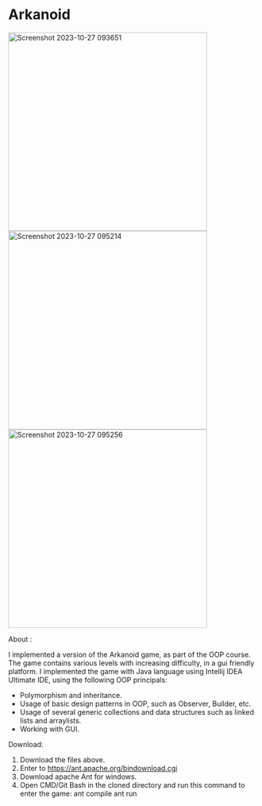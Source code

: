 # Arkanoid
<img width="400" alt="Screenshot 2023-10-27 093651" src="https://github.com/EliyaRabia/Arkanoid/assets/87569799/4ca7ddb4-1b75-4b4b-9634-20359c95e197">
<img width="400" alt="Screenshot 2023-10-27 095214" src="https://github.com/EliyaRabia/Arkanoid/assets/87569799/9258d354-2318-4ac0-8878-8b2a5ccb0833">
<img width="400" alt="Screenshot 2023-10-27 095256" src="https://github.com/EliyaRabia/Arkanoid/assets/87569799/f7d4b7e7-152d-4d4f-a2f0-a2d0b970774a">


About :

I implemented a version of the Arkanoid game, as part of the OOP course.
The game contains various levels with increasing difficulty, in a gui friendly platform.
I implemented the game with Java language using Intellij IDEA Ultimate IDE, using the following OOP principals:

- Polymorphism and inheritance.
- Usage of basic design patterns in OOP, such as Observer, Builder, etc.
- Usage of several generic collections and data structures such as linked lists and arraylists.
- Working with GUI.


Download:

1. Download the files above.
2. Enter to https://ant.apache.org/bindownload.cgi
3. Download apache Ant for windows.
4. Open CMD/Git Bash in the cloned directory and run this command to enter the game:
ant compile
ant run
